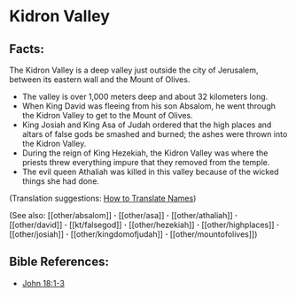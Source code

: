 # Kidron Valley #

## Facts: ##

The Kidron Valley is a deep valley just outside the city of Jerusalem, between its eastern wall and the Mount of Olives.

* The valley is over 1,000 meters deep and about 32 kilometers long.
* When King David was fleeing from his son Absalom, he went through the Kidron Valley to get to the Mount of Olives.
* King Josiah and King Asa of Judah ordered that the high places and altars of false gods be smashed and burned; the ashes were thrown into the Kidron Valley.
* During the reign of King Hezekiah, the Kidron Valley was where the priests threw everything impure that they removed from the temple.
* The evil queen Athaliah was killed in this valley because of the wicked things she had done.

(Translation suggestions: [How to Translate Names](en/ta-vol1/translate/man/translate-names))

(See also: [[other/absalom]] **·** [[other/asa]] **·** [[other/athaliah]] **·** [[other/david]] **·** [[kt/falsegod]] **·** [[other/hezekiah]] **·** [[other/highplaces]] **·** [[other/josiah]] **·** [[other/kingdomofjudah]] **·** [[other/mountofolives]])

## Bible References: ##

* [John 18:1-3](en/tn/jhn/help/18/01)